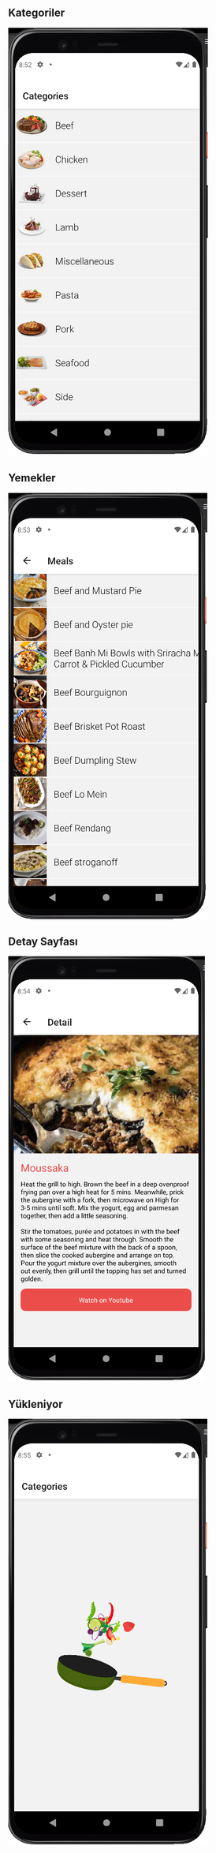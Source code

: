 ## Kategoriler

![screen1](./src/assets/screen1.PNG)

## Yemekler

![screen1](./src/assets/screen2.PNG)

## Detay Sayfası

![screen1](./src/assets/screen3.PNG)

## Yükleniyor

![screen1](./src/assets/screen4.PNG)
